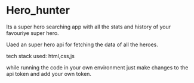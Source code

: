# Hero_hunter

Its a super hero searching app with all the stats and history of your favouriye super hero.

Uaed an super hero api for fetching the data of all the heroes.

tech stack used: html,css,js

while running the code in your own environment just make changes to the api token and add your own token.
